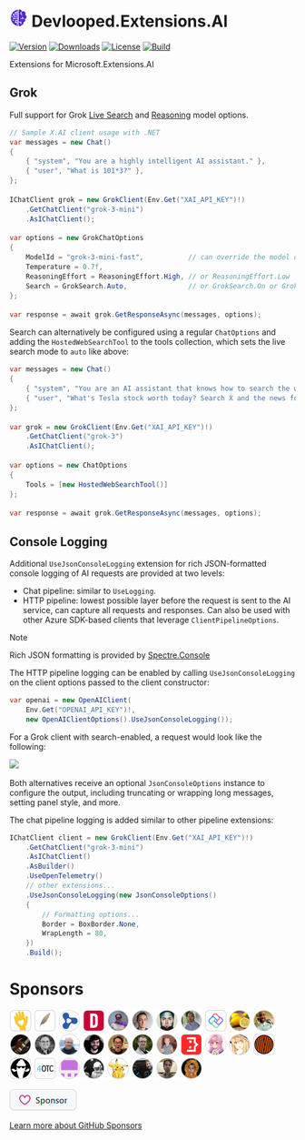 ![Icon](assets/img/icon-32.png) Devlooped.Extensions.AI
============

[![Version](https://img.shields.io/nuget/vpre/Devlooped.Extensions.AI.svg?color=royalblue)](https://www.nuget.org/packages/Devlooped.Extensions.AI)
[![Downloads](https://img.shields.io/nuget/dt/Devlooped.Extensions.AI.svg?color=green)](https://www.nuget.org/packages/Devlooped.Extensions.AI)
[![License](https://img.shields.io/github/license/devlooped/Extensions.AI.svg?color=blue)](https://github.com//devlooped/Extensions.AI/blob/main/license.txt)
[![Build](https://github.com/devlooped/Extensions.AI/actions/workflows/build.yml/badge.svg?branch=main)](https://github.com/devlooped/Extensions.AI/actions/workflows/build.yml)

<!-- #content -->
Extensions for Microsoft.Extensions.AI

## Grok

Full support for Grok [Live Search](https://docs.x.ai/docs/guides/live-search) 
and [Reasoning](https://docs.x.ai/docs/guides/reasoning) model options.

```csharp
// Sample X.AI client usage with .NET
var messages = new Chat()
{
    { "system", "You are a highly intelligent AI assistant." },
    { "user", "What is 101*3?" },
};

IChatClient grok = new GrokClient(Env.Get("XAI_API_KEY")!)
    .GetChatClient("grok-3-mini")
    .AsIChatClient();

var options = new GrokChatOptions
{
    ModelId = "grok-3-mini-fast",           // can override the model on the client
    Temperature = 0.7f,
    ReasoningEffort = ReasoningEffort.High, // or ReasoningEffort.Low
    Search = GrokSearch.Auto,               // or GrokSearch.On or GrokSearch.Off
};

var response = await grok.GetResponseAsync(messages, options);
```

Search can alternatively be configured using a regular `ChatOptions` 
and adding the `HostedWebSearchTool` to the tools collection, which 
sets the live search mode to `auto` like above:

```csharp
var messages = new Chat()
{
    { "system", "You are an AI assistant that knows how to search the web." },
    { "user", "What's Tesla stock worth today? Search X and the news for latest info." },
};

var grok = new GrokClient(Env.Get("XAI_API_KEY")!)
    .GetChatClient("grok-3")
    .AsIChatClient();

var options = new ChatOptions
{
    Tools = [new HostedWebSearchTool()]
};

var response = await grok.GetResponseAsync(messages, options);
```

## Console Logging

Additional `UseJsonConsoleLogging` extension for rich JSON-formatted console logging of AI requests 
are provided at two levels: 

* Chat pipeline: similar to `UseLogging`.
* HTTP pipeline: lowest possible layer before the request is sent to the AI service, 
  can capture all requests and responses. Can also be used with other Azure SDK-based 
  clients that leverage `ClientPipelineOptions`.

> [!NOTE]
> Rich JSON formatting is provided by [Spectre.Console](https://spectreconsole.net/)

The HTTP pipeline logging can be enabled by calling `UseJsonConsoleLogging` on the
client options passed to the client constructor:

```csharp
var openai = new OpenAIClient(
    Env.Get("OPENAI_API_KEY")!,
    new OpenAIClientOptions().UseJsonConsoleLogging());
```

For a Grok client with search-enabled, a request would look like the following:

![](https://raw.githubusercontent.com/devlooped/Extensions.AI/main/assets/img/chatmessage.png)

Both alternatives receive an optional `JsonConsoleOptions` instance to configure 
the output, including truncating or wrapping long messages, setting panel style, 
and more.

The chat pipeline logging is added similar to other pipeline extensions:

```csharp
IChatClient client = new GrokClient(Env.Get("XAI_API_KEY")!)
    .GetChatClient("grok-3-mini")
    .AsIChatClient()
    .AsBuilder()
    .UseOpenTelemetry()
    // other extensions...
    .UseJsonConsoleLogging(new JsonConsoleOptions()
    {
        // Formatting options...
        Border = BoxBorder.None,
        WrapLength = 80,
    })
    .Build();
```
<!-- #content -->

<!-- include https://github.com/devlooped/sponsors/raw/main/footer.md -->
# Sponsors 

<!-- sponsors.md -->
[![Clarius Org](https://raw.githubusercontent.com/devlooped/sponsors/main/.github/avatars/clarius.png "Clarius Org")](https://github.com/clarius)
[![MFB Technologies, Inc.](https://raw.githubusercontent.com/devlooped/sponsors/main/.github/avatars/MFB-Technologies-Inc.png "MFB Technologies, Inc.")](https://github.com/MFB-Technologies-Inc)
[![Torutek](https://raw.githubusercontent.com/devlooped/sponsors/main/.github/avatars/torutek-gh.png "Torutek")](https://github.com/torutek-gh)
[![DRIVE.NET, Inc.](https://raw.githubusercontent.com/devlooped/sponsors/main/.github/avatars/drivenet.png "DRIVE.NET, Inc.")](https://github.com/drivenet)
[![Keith Pickford](https://raw.githubusercontent.com/devlooped/sponsors/main/.github/avatars/Keflon.png "Keith Pickford")](https://github.com/Keflon)
[![Thomas Bolon](https://raw.githubusercontent.com/devlooped/sponsors/main/.github/avatars/tbolon.png "Thomas Bolon")](https://github.com/tbolon)
[![Kori Francis](https://raw.githubusercontent.com/devlooped/sponsors/main/.github/avatars/kfrancis.png "Kori Francis")](https://github.com/kfrancis)
[![Toni Wenzel](https://raw.githubusercontent.com/devlooped/sponsors/main/.github/avatars/twenzel.png "Toni Wenzel")](https://github.com/twenzel)
[![Uno Platform](https://raw.githubusercontent.com/devlooped/sponsors/main/.github/avatars/unoplatform.png "Uno Platform")](https://github.com/unoplatform)
[![Reuben Swartz](https://raw.githubusercontent.com/devlooped/sponsors/main/.github/avatars/rbnswartz.png "Reuben Swartz")](https://github.com/rbnswartz)
[![Jacob Foshee](https://raw.githubusercontent.com/devlooped/sponsors/main/.github/avatars/jfoshee.png "Jacob Foshee")](https://github.com/jfoshee)
[![](https://raw.githubusercontent.com/devlooped/sponsors/main/.github/avatars/Mrxx99.png "")](https://github.com/Mrxx99)
[![Eric Johnson](https://raw.githubusercontent.com/devlooped/sponsors/main/.github/avatars/eajhnsn1.png "Eric Johnson")](https://github.com/eajhnsn1)
[![David JENNI](https://raw.githubusercontent.com/devlooped/sponsors/main/.github/avatars/davidjenni.png "David JENNI")](https://github.com/davidjenni)
[![Jonathan ](https://raw.githubusercontent.com/devlooped/sponsors/main/.github/avatars/Jonathan-Hickey.png "Jonathan ")](https://github.com/Jonathan-Hickey)
[![Charley Wu](https://raw.githubusercontent.com/devlooped/sponsors/main/.github/avatars/akunzai.png "Charley Wu")](https://github.com/akunzai)
[![Ken Bonny](https://raw.githubusercontent.com/devlooped/sponsors/main/.github/avatars/KenBonny.png "Ken Bonny")](https://github.com/KenBonny)
[![Simon Cropp](https://raw.githubusercontent.com/devlooped/sponsors/main/.github/avatars/SimonCropp.png "Simon Cropp")](https://github.com/SimonCropp)
[![agileworks-eu](https://raw.githubusercontent.com/devlooped/sponsors/main/.github/avatars/agileworks-eu.png "agileworks-eu")](https://github.com/agileworks-eu)
[![sorahex](https://raw.githubusercontent.com/devlooped/sponsors/main/.github/avatars/sorahex.png "sorahex")](https://github.com/sorahex)
[![Zheyu Shen](https://raw.githubusercontent.com/devlooped/sponsors/main/.github/avatars/arsdragonfly.png "Zheyu Shen")](https://github.com/arsdragonfly)
[![Vezel](https://raw.githubusercontent.com/devlooped/sponsors/main/.github/avatars/vezel-dev.png "Vezel")](https://github.com/vezel-dev)
[![ChilliCream](https://raw.githubusercontent.com/devlooped/sponsors/main/.github/avatars/ChilliCream.png "ChilliCream")](https://github.com/ChilliCream)
[![4OTC](https://raw.githubusercontent.com/devlooped/sponsors/main/.github/avatars/4OTC.png "4OTC")](https://github.com/4OTC)
[![Vincent Limo](https://raw.githubusercontent.com/devlooped/sponsors/main/.github/avatars/v-limo.png "Vincent Limo")](https://github.com/v-limo)
[![Jordan S. Jones](https://raw.githubusercontent.com/devlooped/sponsors/main/.github/avatars/jordansjones.png "Jordan S. Jones")](https://github.com/jordansjones)
[![domischell](https://raw.githubusercontent.com/devlooped/sponsors/main/.github/avatars/DominicSchell.png "domischell")](https://github.com/DominicSchell)
[![Justin Wendlandt](https://raw.githubusercontent.com/devlooped/sponsors/main/.github/avatars/jwendl.png "Justin Wendlandt")](https://github.com/jwendl)
[![Adrian Alonso](https://raw.githubusercontent.com/devlooped/sponsors/main/.github/avatars/adalon.png "Adrian Alonso")](https://github.com/adalon)
[![Michael Hagedorn](https://raw.githubusercontent.com/devlooped/sponsors/main/.github/avatars/Eule02.png "Michael Hagedorn")](https://github.com/Eule02)


<!-- sponsors.md -->

[![Sponsor this project](https://raw.githubusercontent.com/devlooped/sponsors/main/sponsor.png "Sponsor this project")](https://github.com/sponsors/devlooped)
&nbsp;

[Learn more about GitHub Sponsors](https://github.com/sponsors)

<!-- https://github.com/devlooped/sponsors/raw/main/footer.md -->
